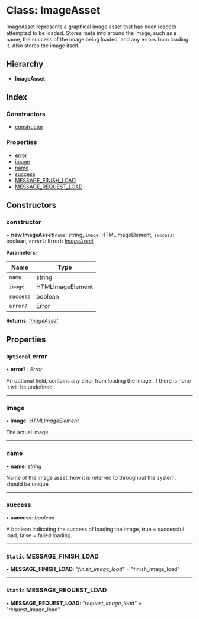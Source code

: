 
# Class: ImageAsset

ImageAsset represents a graphical image asset that has been loaded/
attempted to be loaded.
Stores meta info around the image, such as a name, the success
of the image being loaded, and any errors from loading it.
Also stores the image itself.

## Hierarchy

* **ImageAsset**

## Index

### Constructors

* [constructor](imageasset.md#constructor)

### Properties

* [error](imageasset.md#optional-error)
* [image](imageasset.md#image)
* [name](imageasset.md#name)
* [success](imageasset.md#success)
* [MESSAGE_FINISH_LOAD](imageasset.md#static-message_finish_load)
* [MESSAGE_REQUEST_LOAD](imageasset.md#static-message_request_load)

## Constructors

###  constructor

\+ **new ImageAsset**(`name`: string, `image`: HTMLImageElement, `success`: boolean, `error?`: Error): *[ImageAsset](imageasset.md)*

**Parameters:**

Name | Type |
------ | ------ |
`name` | string |
`image` | HTMLImageElement |
`success` | boolean |
`error?` | Error |

**Returns:** *[ImageAsset](imageasset.md)*

## Properties

### `Optional` error

• **error**? : *Error*

An optional field, contains any error from loading the image, if there is
none it will be undefined.

___

###  image

• **image**: *HTMLImageElement*

The actual image.

___

###  name

• **name**: *string*

Name of the image asset, how it is referred to throughout the system,
should be unique.

___

###  success

• **success**: *boolean*

A boolean indicating the success of loading the image, true = successful
load, false = failed loading.

___

### `Static` MESSAGE_FINISH_LOAD

▪ **MESSAGE_FINISH_LOAD**: *"finish_image_load"* = "finish_image_load"

___

### `Static` MESSAGE_REQUEST_LOAD

▪ **MESSAGE_REQUEST_LOAD**: *"request_image_load"* = "request_image_load"
